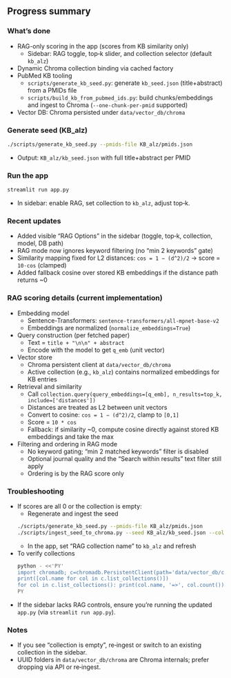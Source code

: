 ## Progress summary

### What’s done
- RAG-only scoring in the app (scores from KB similarity only)
  - Sidebar: RAG toggle, top‑k slider, and collection selector (default `kb_alz`)
- Dynamic Chroma collection binding via cached factory
- PubMed KB tooling
  - `scripts/generate_kb_seed.py`: generate `kb_seed.json` (title+abstract) from a PMIDs file
  - `scripts/build_kb_from_pubmed_ids.py`: build chunks/embeddings and ingest to Chroma (`--one-chunk-per-pmid` supported)
- Vector DB: Chroma persisted under `data/vector_db/chroma`

### Generate seed (KB_alz)
```bash
./scripts/generate_kb_seed.py --pmids-file KB_alz/pmids.json
```
- Output: `KB_alz/kb_seed.json` with full title+abstract per PMID

### Run the app
```bash
streamlit run app.py
```
- In sidebar: enable RAG, set collection to `kb_alz`, adjust top‑k.

### Recent updates
- Added visible “RAG Options” in the sidebar (toggle, top‑k, collection, model, DB path)
- RAG mode now ignores keyword filtering (no “min 2 keywords” gate)
- Similarity mapping fixed for L2 distances: `cos = 1 − (d^2)/2` → score = `10·cos` (clamped)
- Added fallback cosine over stored KB embeddings if the distance path returns ~0

### RAG scoring details (current implementation)
- Embedding model
  - Sentence-Transformers: `sentence-transformers/all-mpnet-base-v2`
  - Embeddings are normalized (`normalize_embeddings=True`)
- Query construction (per fetched paper)
  - Text = `title + "\n\n" + abstract`
  - Encode with the model to get `q_emb` (unit vector)
- Vector store
  - Chroma persistent client at `data/vector_db/chroma`
  - Active collection (e.g., `kb_alz`) contains normalized embeddings for KB entries
- Retrieval and similarity
  - Call `collection.query(query_embeddings=[q_emb], n_results=top_k, include=['distances'])`
  - Distances are treated as L2 between unit vectors
  - Convert to cosine: `cos = 1 − (d^2)/2`, clamp to `[0,1]`
  - Score = `10 * cos`
  - Fallback: if similarity ~0, compute cosine directly against stored KB embeddings and take the max
- Filtering and ordering in RAG mode
  - No keyword gating; “min 2 matched keywords” filter is disabled
  - Optional journal quality and the “Search within results” text filter still apply
  - Ordering is by the RAG score only

### Troubleshooting
- If scores are all 0 or the collection is empty:
  - Regenerate and ingest the seed
  ```bash
  ./scripts/generate_kb_seed.py --pmids-file KB_alz/pmids.json
  ./scripts/ingest_seed_to_chroma.py --seed KB_alz/kb_seed.json --collection kb_alz --recreate
  ```
  - In the app, set “RAG collection name” to `kb_alz` and refresh
- To verify collections
  ```bash
  python - <<'PY'
  import chromadb; c=chromadb.PersistentClient(path='data/vector_db/chroma')
  print([col.name for col in c.list_collections()])
  for col in c.list_collections(): print(col.name, '=>', col.count())
  PY
  ```
- If the sidebar lacks RAG controls, ensure you’re running the updated `app.py` (via `streamlit run app.py`).

### Notes
- If you see “collection is empty”, re‑ingest or switch to an existing collection in the sidebar.
- UUID folders in `data/vector_db/chroma` are Chroma internals; prefer dropping via API or re‑ingest.
